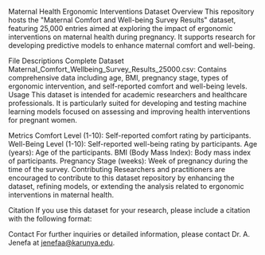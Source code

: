 Maternal Health Ergonomic Interventions Dataset
Overview
This repository hosts the "Maternal Comfort and Well-being Survey Results" dataset, featuring 25,000 entries aimed at exploring the impact of ergonomic interventions on maternal health during pregnancy. It supports research for developing predictive models to enhance maternal comfort and well-being.

File Descriptions
Complete Dataset
Maternal_Comfort_Wellbeing_Survey_Results_25000.csv: Contains comprehensive data including age, BMI, pregnancy stage, types of ergonomic intervention, and self-reported comfort and well-being levels.
Usage
This dataset is intended for academic researchers and healthcare professionals. It is particularly suited for developing and testing machine learning models focused on assessing and improving health interventions for pregnant women.

Metrics
Comfort Level (1-10): Self-reported comfort rating by participants.
Well-Being Level (1-10): Self-reported well-being rating by participants.
Age (years): Age of the participants.
BMI (Body Mass Index): Body mass index of participants.
Pregnancy Stage (weeks): Week of pregnancy during the time of the survey.
Contributing
Researchers and practitioners are encouraged to contribute to this dataset repository by enhancing the dataset, refining models, or extending the analysis related to ergonomic interventions in maternal health.

Citation
If you use this dataset for your research, please include a citation with the following format:


Contact
For further inquiries or detailed information, please contact Dr. A. Jenefa at jenefaa@karunya.edu.

